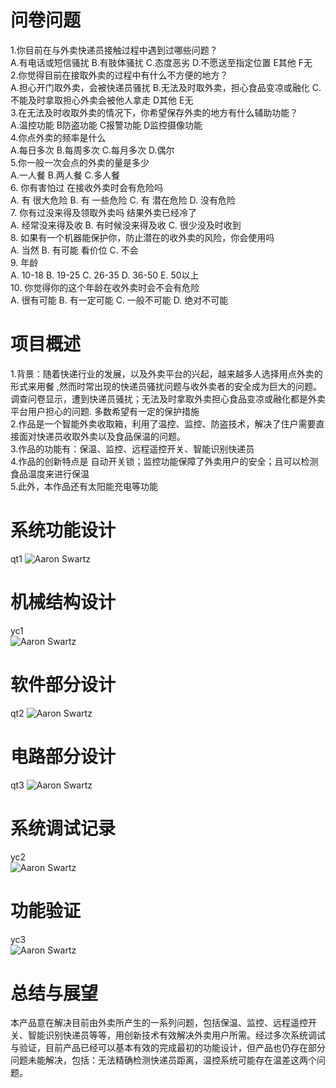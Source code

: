 
# 问卷问题  
1.你目前在与外卖快递员接触过程中遇到过哪些问题？  
A.有电话或短信骚扰 B.有肢体骚扰 C.态度恶劣 D.不愿送至指定位置 E其他 F无  
2.你觉得目前在接取外卖的过程中有什么不方便的地方？  
A.担心开门取外卖，会被快递员骚扰 B.无法及时取外卖，担心食品变凉或融化 C.不能及时拿取担心外卖会被他人拿走 D其他 E无  
3.在无法及时收取外卖的情况下，你希望保存外卖的地方有什么辅助功能？  
A.温控功能 B防盗功能 C报警功能 D监控摄像功能  
4.你点外卖的频率是什么  
A.每日多次 B.每周多次 C.每月多次 D.偶尔  
5.你一般一次会点的外卖的量是多少  
A.一人餐 B.两人餐 C.多人餐  
6. 你有害怕过 在接收外卖时会有危险吗  
 A.  有 很大危险 B. 有 一些危险 C. 有 潜在危险 D. 没有危险  
7. 你有过没来得及领取外卖吗 结果外卖已经冷了  
 A. 经常没来得及收 B. 有时候没来得及收 C. 很少没及时收到  
8. 如果有一个机器能保护你，防止潜在的收外卖的风险，你会使用吗   
 A. 当然 B. 有可能 看价位 C. 不会  
9. 年龄  
 A. 10-18 B. 19-25 C. 26-35 D. 36-50 E. 50以上  
10. 你觉得你的这个年龄在收外卖时会不会有危险  
 A. 很有可能 B. 有一定可能 C. 一般不可能 D. 绝对不可能  

# 项目概述  
1.背景：随着快递行业的发展，以及外卖平台的兴起，越来越多人选择用点外卖的形式来用餐 ,然而时常出现的快递员骚扰问题与收外卖者的安全成为巨大的问题。 调查问卷显示，遭到快递员骚扰；无法及时拿取外卖担心食品变凉或融化都是外卖平台用户担心的问题. 多数希望有一定的保护措施   
2.作品是一个智能外卖收取箱，利用了温控、监控、防盗技术，解决了住户需要直接面对快递员收取外卖以及食品保温的问题。   
3.作品的功能有：保温、监控、远程遥控开关、智能识别快递员    
4.作品的创新特点是 自动开关锁；监控功能保障了外卖用户的安全；且可以检测食品温度来进行保温   
5.此外，本作品还有太阳能充电等功能  

# 系统功能设计
qt1
![Aaron Swartz](https://github.com/CASTIC2019/Team/blob/master/takeout/yuchen/WechatIMG221.jpeg)
# 机械结构设计
yc1  
![Aaron Swartz](https://github.com/CASTIC2019/Team/blob/master/takeout/yuchen/WechatIMG84.png)

# 软件部分设计
qt2
![Aaron Swartz](https://github.com/CASTIC2019/Team/blob/master/takeout/qitian/%E5%BE%AE%E4%BF%A1%E5%9B%BE%E7%89%87_20190628213332.jpg)
# 电路部分设计
qt3
![Aaron Swartz](https://github.com/CASTIC2019/Team/blob/master/takeout/qitian/%E5%BE%AE%E4%BF%A1%E5%9B%BE%E7%89%87_20190628213351.jpg)
# 系统调试记录
yc2  
![Aaron Swartz](https://github.com/CASTIC2019/Team/blob/master/takeout/yuchen/屏幕快照%202019-06-28%2021.17.01.png)

# 功能验证
yc3  
![Aaron Swartz](https://github.com/CASTIC2019/Team/blob/master/takeout/yuchen/屏幕快照%202019-06-28%2021.13.36.png)

# 总结与展望
本产品意在解决目前由外卖所产生的一系列问题，包括保温、监控、远程遥控开关、智能识别快递员等等，用创新技术有效解决外卖用户所需。经过多次系统调试与验证，目前产品已经可以基本有效的完成最初的功能设计，但产品也仍存在部分问题未能解决，包括：无法精确检测快递员距离，温控系统可能存在温差这两个问题。
